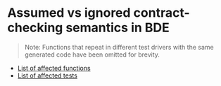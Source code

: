 # Assumed vs ignored contract-checking semantics in BDE

> Note: Functions that repeat in different test drivers with the same generated code have been omitted for brevity.

* [List of affected functions](fxs)
* [List of affected tests](test-drivers)
